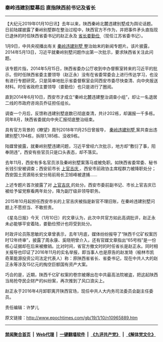 ### 秦岭违建别墅幕后 直指陕西前书记及省长
------------------------

<p>
 【大纪元2019年01月10日讯】去年以来，陕西秦岭北麓违建别墅成为舆论话题。日前陆媒披露了秦岭别墅群在整治过程中，陕西官方不作为，并把事件矛头直指现已退休的时任陕西省委书记的赵正永及
 <a href="http://www.epochtimes.com/gb/tag/%E7%9C%81%E9%95%BF%E5%A8%84%E5%8B%A4%E4%BF%AD.html">
  省长娄勤俭
 </a>
 （现任江苏省委书记）。
</p>
<p>
 1月9日，中共央视播出有关
 <a href="http://www.epochtimes.com/gb/tag/%E7%A7%A6%E5%B2%AD%E8%BF%9D%E5%BB%BA%E5%88%AB%E5%A2%85.html">
  秦岭违建别墅
 </a>
 整治始末的新闻专题片。该片披露，2014年5月13日，习近平就秦岭别墅问题作出第一次批示，要求陕西省关注此问题。
</p>
<p>
 该专题片指，2014年5月15日，陕西省委办公厅收到中办督察室转来的习近平的批示。但时任陕西省委主要领导（赵正永）没有在省委常委会上进行传达学习，也没有进行专题研究，只是简单地批示省委督察室会同西安市委尽快查清、向中央报送材料。时任省政府主要领导（娄勤俭）也只是进行了圈阅。
</p>
<p>
 直到2014年6月10日，西安市才成立“秦岭北麓违建整治调查小组”，却让一名退居二线的市政府咨询员乔征担任组长。
</p>
<p>
 调查一个月后，反馈称违建别墅底数已彻底查清，共计202栋，却漏报一千多栋。同年8月，陕西省委就向中央汇报彻底整治结束。
</p>
<p>
 具有官方背景的《瞭望》周刊2018年11月25日曾报导，
 <a href="http://www.epochtimes.com/gb/tag/%E7%A7%A6%E5%B2%AD%E8%BF%9D%E5%BB%BA%E5%88%AB%E5%A2%85.html">
  秦岭违建别墅
 </a>
 案共查出违建别墅1,194栋，拆除1,185栋、没收9栋。
</p>
<p>
 陆媒曾披露，就秦岭别墅违建问题，习近平曾经六次批示，地方却“敷衍了事，阳奉阴违”，西安有些官员只是口头表态，却不落实。
</p>
<p>
 去年11月，西安有多名官员涉及秦岭别墅案落马或被免职。如陕西省委常委、秘书长钱引安被调查；西安前市长
 <a href="http://www.epochtimes.com/gb/tag/%E4%B8%8A%E5%AE%98%E5%90%89%E5%BA%86.html">
  上官吉庆
 </a>
 、西安市前政协主席程群力被降职处分；西安国土资源局长安分局前局长卫旭峰被逮捕……
</p>
<p>
 上述专题片首次披露了对
 <a href="http://www.epochtimes.com/gb/tag/%E4%B8%8A%E5%AE%98%E5%90%89%E5%BA%86.html">
  上官吉庆
 </a>
 的处分。西安市委前副书记、市长上官吉庆已被给予留党察看两年处分，降为副厅级非领导职务。
</p>
<p>
 2015年10月起担任西安市长的上官吉庆被指是新官不理旧账，在秦岭违建别墅问题上不愿担当、不敢担责。
</p>
<p>
 《星岛日报》今天（1月10日）的文章认为，此次中共官方如此高调批评，赵正永未必能够平安着陆，娄勤俭预计也将受到处分。
</p>
<p>
 时政评论员陈思敏的文章曾表示，去年1月底，媒体纷纷报导了“陕西千亿矿权案历时12年终审”，披露了周永康、奚晓明曾介入，还有官媒文章指出“65号档”是一份核心证据却在后来被撤销。比对时间，省官方撤文时的时任省长是赵正永。同时相关报导也印证了2016年11月的实名举报，即当事人也是原告的赵发琦（榆林市凯奇莱能源投资公司法定代表人）称：原陕西省省长、省委书记，现在中共人大的赵正永等涉及15亿元的掏空巨额国有资产大案。
</p>
<p>
 巧合的是，近期，陕西千亿矿权案的卷宗被爆出在中共最高法院被盗，把这起陕西当局抢夺民企财产的纠纷案，再次推到了风口浪尖上。
</p>
<p>
 赵正永于2016年4月卸职离开陕西官场，现任中共人大内务司法委员会副主任委员。
</p>
<p>
 责任编辑：许梦儿
</p>

原文链接：http://www.epochtimes.com/gb/19/1/10/n10965889.htm


------------------------
#### [禁闻聚合首页](https://github.com/gfw-breaker/banned-news/blob/master/README.md) &nbsp;|&nbsp; [Web代理](https://github.com/gfw-breaker/open-proxy/blob/master/README.md) &nbsp;|&nbsp; [一键翻墙软件](https://github.com/gfw-breaker/nogfw/blob/master/README.md) &nbsp;|&nbsp; [《九评共产党》](https://github.com/gfw-breaker/9ping.md/blob/master/README.md#九评之一评共产党是什么) &nbsp;|&nbsp; [《解体党文化》](https://github.com/gfw-breaker/jtdwh.md/blob/master/README.md#绪论)